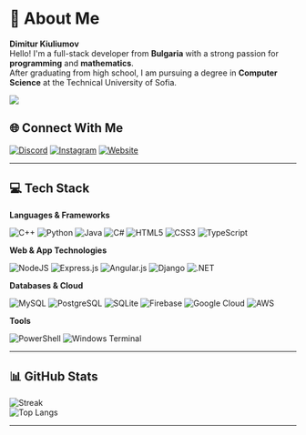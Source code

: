 # 💫 About Me


**Dimitur Kiuliumov**  
Hello! I'm a full-stack developer from **Bulgaria** with a strong passion for **programming** and **mathematics**.  
After graduating from high school, I am pursuing a degree in **Computer Science** at the Technical University of Sofia.


![](https://cdna.artstation.com/p/assets/images/images/016/733/442/original/vitaliy-zaramenskikh-.gif?1553253568)


## 🌐 Connect With Me

[![Discord](https://img.shields.io/badge/Discord-%237289DA.svg?logo=discord&logoColor=white)](https://discord.gg/UEjnQeAHYx)
[![Instagram](https://img.shields.io/badge/Instagram-%23E4405F.svg?logo=Instagram&logoColor=white)](https://instagram.com/kiuliumov)
[![Website](https://img.shields.io/badge/Website-%23007ACC.svg?logo=Google-Chrome&logoColor=white)](https://kiuliumov.github.io/Cantina)

---

## 💻 Tech Stack

**Languages & Frameworks**

![C++](https://img.shields.io/badge/C++-%2300599C.svg?style=for-the-badge&logo=c%2B%2B&logoColor=white)
![Python](https://img.shields.io/badge/Python-3670A0?style=for-the-badge&logo=python&logoColor=ffdd54)
![Java](https://img.shields.io/badge/Java-%23ED8B00.svg?style=for-the-badge&logo=openjdk&logoColor=white)
![C#](https://img.shields.io/badge/C%23-%23239120.svg?style=for-the-badge&logo=csharp&logoColor=white)
![HTML5](https://img.shields.io/badge/HTML5-%23E34F26.svg?style=for-the-badge&logo=html5&logoColor=white)
![CSS3](https://img.shields.io/badge/CSS3-%231572B6.svg?style=for-the-badge&logo=css3&logoColor=white)
![TypeScript](https://img.shields.io/badge/TypeScript-%23007ACC.svg?style=for-the-badge&logo=typescript&logoColor=white)

**Web & App Technologies**

![NodeJS](https://img.shields.io/badge/Node.js-6DA55F?style=for-the-badge&logo=node.js&logoColor=white)
![Express.js](https://img.shields.io/badge/Express.js-%23404d59.svg?style=for-the-badge&logo=express&logoColor=%2361DAFB)
![Angular.js](https://img.shields.io/badge/Angular.js-%23E23237.svg?style=for-the-badge&logo=angularjs&logoColor=white)
![Django](https://img.shields.io/badge/Django-%23092E20.svg?style=for-the-badge&logo=django&logoColor=white)
![.NET](https://img.shields.io/badge/.NET-5C2D91?style=for-the-badge&logo=.net&logoColor=white)

**Databases & Cloud**

![MySQL](https://img.shields.io/badge/MySQL-4479A1.svg?style=for-the-badge&logo=mysql&logoColor=white)
![PostgreSQL](https://img.shields.io/badge/Postgres-%23316192.svg?style=for-the-badge&logo=postgresql&logoColor=white)
![SQLite](https://img.shields.io/badge/SQLite-%2307405e.svg?style=for-the-badge&logo=sqlite&logoColor=white)
![Firebase](https://img.shields.io/badge/Firebase-a08021?style=for-the-badge&logo=firebase&logoColor=ffcd34)
![Google Cloud](https://img.shields.io/badge/GoogleCloud-%234285F4.svg?style=for-the-badge&logo=google-cloud&logoColor=white)
![AWS](https://img.shields.io/badge/AWS-%23FF9900.svg?style=for-the-badge&logo=amazon-aws&logoColor=white)

**Tools**

![PowerShell](https://img.shields.io/badge/PowerShell-%235391FE.svg?style=for-the-badge&logo=powershell&logoColor=white)
![Windows Terminal](https://img.shields.io/badge/Windows%20Terminal-%234D4D4D.svg?style=for-the-badge&logo=windows-terminal&logoColor=white)

---

## 📊 GitHub Stats

![Streak](https://nirzak-streak-stats.vercel.app/?user=Kiuliumov&theme=dark&hide_border=false)  
![Top Langs](https://github-readme-stats.vercel.app/api/top-langs/?username=Kiuliumov&theme=dark&hide_border=false&include_all_commits=true&count_private=true&layout=compact)

---
